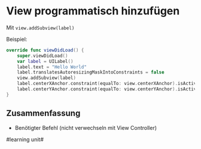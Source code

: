 # View programmatisch hinzufügen

Mit `view.addSubview(label)`

Beispiel:

```swift
override func viewDidLoad() {
    super.viewDidLoad()
    var label = UILabel()
    label.text = "Hello World"
    label.translatesAutoresizingMaskIntoConstraints = false
    view.addSubview(label)
    label.centerXAnchor.constraint(equalTo: view.centerXAnchor).isActive = true
    label.centerYAnchor.constraint(equalTo: view.centerYAnchor).isActive = true
}
```

## Zusammenfassung
- Benötigter Befehl (nicht verwechseln mit View Controller)

#learning unit#